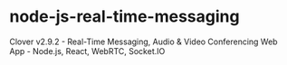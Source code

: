 # node-js-real-time-messaging
Clover v2.9.2 - Real-Time Messaging, Audio &amp; Video Conferencing Web App - Node.js, React, WebRTC, Socket.IO
